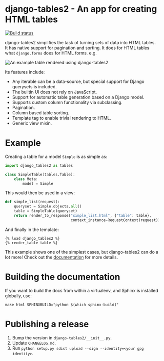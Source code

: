# django-tables2 - An app for creating HTML tables

[![Build status](https://travis-ci.org/bradleyayers/django-tables2.svg)](https://travis-ci.org/bradleyayers/django-tables2)

django-tables2 simplifies the task of turning sets of data into HTML tables. It
has native support for pagination and sorting. It does for HTML tables what
`django.forms` does for HTML forms. e.g.

![An example table rendered using django-tables2](http://dl.dropbox.com/u/33499139/django-tables2/example.png)

Its features include:

- Any iterable can be a data-source, but special support for Django querysets is included.
- The builtin UI does not rely on JavaScript.
- Support for automatic table generation based on a Django model.
- Supports custom column functionality via subclassing.
- Pagination.
- Column based table sorting.
- Template tag to enable trivial rendering to HTML.
- Generic view mixin.

# Example

Creating a table for a model `Simple` is as simple as:

```python
import django_tables2 as tables

class SimpleTable(tables.Table):
    class Meta:
        model = Simple
```

This would then be used in a view:

```python
def simple_list(request):
    queryset = Simple.objects.all()
    table = SimpleTable(queryset)
    return render_to_response("simple_list.html", {"table": table},
                              context_instance=RequestContext(request))
```

And finally in the template:

```
{% load django_tables2 %}
{% render_table table %}
```

This example shows one of the simplest cases, but django-tables2 can do a lot
more! Check out the [documentation](http://django-tables2.readthedocs.org/en/latest/) for more details.


# Building the documentation

If you want to build the docs from within a virtualenv, and Sphinx is installed
globally, use:

    make html SPHINXBUILD="python $(which sphinx-build)"


# Publishing a release

1. Bump the version in `django-tables2/__init__.py`.
2. Update `CHANGELOG.md`.
3. Run `python setup.py sdist upload --sign --identity=<your gpg identity>`.

